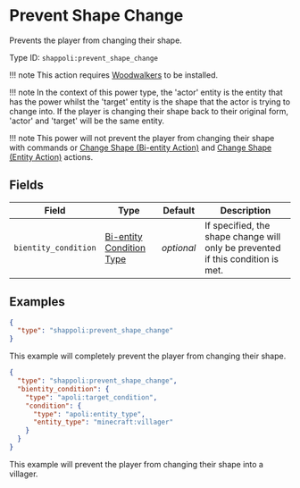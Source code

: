 # Prevent Shape Change

Prevents the player from changing their shape.

Type ID: `shappoli:prevent_shape_change`

!!! note
    This action requires [Woodwalkers](https://modrinth.com/mod/woodwalkers) to be installed.

!!! note
    In the context of this power type, the 'actor' entity is the entity that has the power whilst the 'target' entity is the shape that the actor is trying to change into. If the player is changing their shape back to their original form, 'actor' and 'target' will be the same entity.

!!! note
    This power will not prevent the player from changing their shape with commands or [Change Shape (Bi-entity Action)](../action/bientity/change_shape.md) and [Change Shape (Entity Action)](../action/entity/change_shape.md) actions.

## Fields

Field | Type | Default | Description
------|------|---------|------------
`bientity_condition` | [Bi-entity Condition Type](../condition/bientity.md) | *optional* | If specified, the shape change will only be prevented if this condition is met.

## Examples

```json
{
  "type": "shappoli:prevent_shape_change"
}
```

This example will completely prevent the player from changing their shape.

```json
{
  "type": "shappoli:prevent_shape_change",
  "bientity_condition": {
    "type": "apoli:target_condition",
    "condition": {
      "type": "apoli:entity_type",
      "entity_type": "minecraft:villager"
    }
  }
}
```

This example will prevent the player from changing their shape into a villager.

